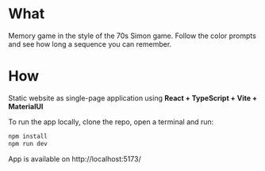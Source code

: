 # What
Memory game in the style of the 70s Simon game. Follow the color prompts and see how long a sequence you can remember. 

# How
Static website as single-page application using **React + TypeScript + Vite + MaterialUI**

To run the app locally, clone the repo, open a terminal and run:
```js
npm install
npm run dev
```
App is available on http://localhost:5173/
